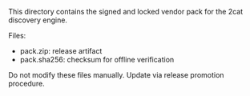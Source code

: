 This directory contains the signed and locked vendor pack for the 2cat discovery engine.

Files:
- pack.zip: release artifact
- pack.sha256: checksum for offline verification

Do not modify these files manually. Update via release promotion procedure.



